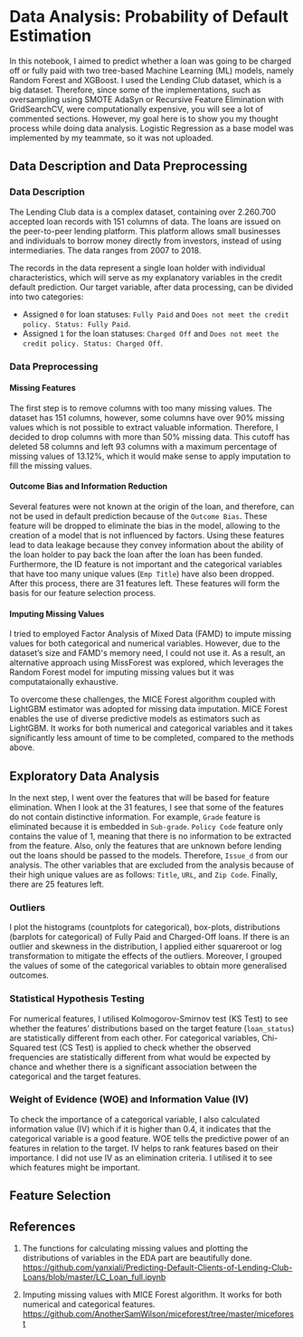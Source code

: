 # Data Analysis: Probability of Default Estimation

In this notebook, I aimed to predict whether a loan was going to be charged off or fully paid with two tree-based Machine Learning (ML) models, namely Random Forest and XGBoost. I used the Lending Club dataset, which is a big dataset. Therefore, since some of the implementations, such as oversampling using SMOTE AdaSyn or Recursive Feature Elimination with GridSearchCV, were computationally expensive, you will see a lot of commented sections. However, my goal here is to show you my thought process while doing data analysis. Logistic Regression as a base model was implemented by my teammate, so it was not uploaded.

## Data Description and Data Preprocessing
### Data Description

The Lending Club data is a complex dataset, containing over 2.260.700 accepted loan records with 151 columns of data. The loans are issued on the peer-to-peer lending platform. This platform allows small businesses and individuals to borrow money directly from investors, instead of using intermediaries. The data ranges from 2007 to 2018.

The records in the data represent a single loan holder with individual characteristics, which will serve as my explanatory variables in the credit default prediction. Our target variable, after data processing, can be divided into two categories:
- Assigned `0` for loan statuses: `Fully Paid` and `Does not meet the credit policy. Status: Fully Paid`.
- Assigned `1` for the loan statuses: `Charged Off` and `Does not meet the credit policy. Status: Charged Off`.

### Data Preprocessing
#### Missing Features
The first step is to remove columns with too many missing values. The dataset has 151 columns, however, some columns have over 90% missing values which is not possible to extract valuable information. Therefore, I decided to drop columns with more than 50% missing data. This cutoff has deleted 58 columns and left 93 columns with a maximum percentage of missing values of 13.12%, which it would make sense to apply imputation to fill the missing values.

#### Outcome Bias and Information Reduction
Several features were not known at the origin of the loan, and therefore, can not be used in default prediction because of the `Outcome Bias`. These feature will be dropped to eliminate the bias in the model, allowing to the creation of a model that is not influenced by factors. Using these features lead to data leakage because they convey information about the ability of the loan holder to pay back the loan after the loan has been funded. Furthermore, the ID feature is not important and the categorical variables that have too many unique values (`Emp Title`) have also been dropped. After this process, there are 31 features left. These features will form the basis for our feature selection process.

#### Imputing Missing Values
I tried to employed Factor Analysis of Mixed Data (FAMD) to impute missing values for both categorical and numerical variables. However, due to the dataset’s size and FAMD's memory need, I could not use it. As a result, an alternative approach using MissForest was explored, which leverages the Random Forest model for imputing missing values but it was computataionally exhaustive.

To overcome these challenges, the MICE Forest algorithm coupled with LightGBM estimator was adopted for missing data imputation. MICE Forest enables the use of diverse predictive models as estimators such as LightGBM. It works for both numerical and categorical variables and it takes significantly less amount of time to be completed, compared to the methods above.

## Exploratory Data Analysis

In the next step, I went over the features that will be based for feature elimination. When I look at the 31 features, I see that some of the features do not contain distinctive information. For example, `Grade` feature is eliminated because it is embedded in `Sub-grade`. `Policy Code` feature only contains the value of 1, meaning that there is no information to be extracted from the feature. Also, only the features that are unknown before lending out the loans should be passed to the models. Therefore, `Issue_d` from our analysis. The other variables that are excluded from the analysis because of their high unique values are as follows: `Title`, `URL`, and `Zip Code`. Finally, there are 25 features left.

### Outliers

I plot the histograms (countplots for categorical), box-plots, distributions (barplots for categorical) of Fully Paid and Charged-Off loans. If there is an outlier and skewness in the distribution, I applied either squareroot or log transformation to mitigate the effects of the outliers. Moreover, I grouped the values of some of the categorical variables to obtain more generalised outcomes.

### Statistical Hypothesis Testing
For numerical features, I utilised Kolmogorov-Smirnov test (KS Test) to see whether the features’ distributions based on the target feature (`loan_status`) are statistically different from each other. For categorical variables, Chi-Squared test (CS Test) is applied to check whether the observed frequencies are statistically different from what would be expected by chance and whether there is a significant association between the categorical and the target features.

### Weight of Evidence (WOE) and Information Value (IV)
To check the importance of a categorical variable, I also calculated information value (IV) which if it is higher than 0.4, it indicates that the categorical variable is a good feature. WOE tells the predictive power of an features in relation to the target. IV helps to rank features based on their importance. I did not use IV as an elimination criteria. I utilised it to see which features might be important.

## Feature Selection



## References

1. The functions for calculating missing values and plotting the distributions of variables in the EDA part are beautifully done.
https://github.com/yanxiali/Predicting-Default-Clients-of-Lending-Club-Loans/blob/master/LC_Loan_full.ipynb

2. Imputing missing values with MICE Forest algorithm. It works for both numerical and categorical features.
https://github.com/AnotherSamWilson/miceforest/tree/master/miceforest
